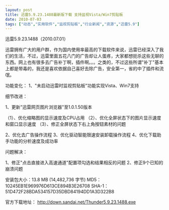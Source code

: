 ```yaml
---
layout: post
title: 迅雷5.9.23.1488最新版下载 支持监视Vista/Win7剪贴板		
date: 2010-07-03
tags: ["动态","实用软件","监视剪贴板","行业新闻","资源","迅雷5.9"]
---
```


迅雷5.9.23.1488（2010.07.01）

迅雷拥有广大的用户群，作为国内使用率最高的下载软件来说，迅雷已经深入了我们的生活，不过，迅雷里面五花八门的广告却让人蛋疼，大家都想扼杀这些无聊的东西。网上也有很多去广告补丁啊，插件啊。。。之类的，不过这些所谓"补丁"基本上都是带毒的，我还是喜欢依据自己喜好去除广告，安全第一，省的中了插件和流氓。

功能变化：
1、"未启动迅雷时监视剪贴板"功能实现Vista、Win7支持

细节改进：

1、更新"迅雷网页图片浏览器"至1.0.1.50版本

（1）、优化缩略图的显示速度及CPU占用
（2）、优化全屏状态下的图片显示速度和窗口显示速度
（3）、修正全屏状态下右上角按钮素材的问题

2、优化去广告操作流程
3、优化驱动智能限速安装卸载操作流程
4、优化下载助手功能的分析速度及成功率

问题解决：

1、修正"点击直接进入高速通道"配置项勾选和结果相反的问题
2、修正9个已知的崩溃问题

安装包大小：13.8 MB (14,482,736 字节)
MD5：10245EB1E969976D613CE894B3E26708
SHA-1：51D472F28BDA534157D35DBD84194DD1A3D322B8

官方下载地址：
http://down.sandai.net/Thunder5.9.23.1488.exe		